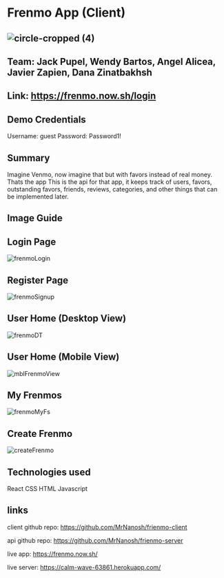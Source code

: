 # Frenmo App (Client)
![circle-cropped (4)](https://user-images.githubusercontent.com/54965285/75578587-19723080-5a32-11ea-9ee4-f1b2a80e92e4.png)
---
Team: Jack Pupel, Wendy Bartos, Angel Alicea, Javier Zapien, Dana Zinatbakhsh
---
Link: https://frenmo.now.sh/login
---
## Demo Credentials
Username: guest
Password: Password1!
## Summary
Imagine Venmo, now imagine that but with favors instead of real money. Thats the app
This is the api for that app, it keeps track of users, favors, outstanding favors,
friends, reviews, categories, and other things that can be implemented later.

## Image Guide

## Login Page
![frenmoLogin](https://user-images.githubusercontent.com/54965285/75578308-98b33480-5a31-11ea-90c2-1fe1f7ede1bc.PNG)

## Register Page
![frenmoSignup](https://user-images.githubusercontent.com/54965285/75578310-98b33480-5a31-11ea-86d3-3ee73b4558fd.PNG)

## User Home (Desktop View)
![frenmoDT](https://user-images.githubusercontent.com/54965285/75578346-a9fc4100-5a31-11ea-9ff9-f35f139464f3.gif)

## User Home (Mobile View)
![mblFrenmoView](https://user-images.githubusercontent.com/54965285/75578311-98b33480-5a31-11ea-8d4e-12776fa9c75c.PNG)

## My Frenmos
![frenmoMyFs](https://user-images.githubusercontent.com/54965285/75578312-98b33480-5a31-11ea-903e-4148afb486c7.PNG)

## Create Frenmo
![createFrenmo](https://user-images.githubusercontent.com/54965285/75578313-98b33480-5a31-11ea-83f4-9fc8866f30d5.PNG)

## Technologies used
React
CSS
HTML
Javascript


## links

client github repo: https://github.com/MrNanosh/frienmo-client

api github repo: https://github.com/MrNanosh/frienmo-server

live app: https://frenmo.now.sh/

live server: https://calm-wave-63861.herokuapp.com/